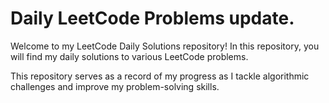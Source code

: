 # Daily LeetCode Problems update.
Welcome to my LeetCode Daily Solutions repository! In this repository, you will find my daily solutions to various LeetCode problems. 




This repository serves as a record of my progress as I tackle algorithmic challenges and improve my problem-solving skills.
